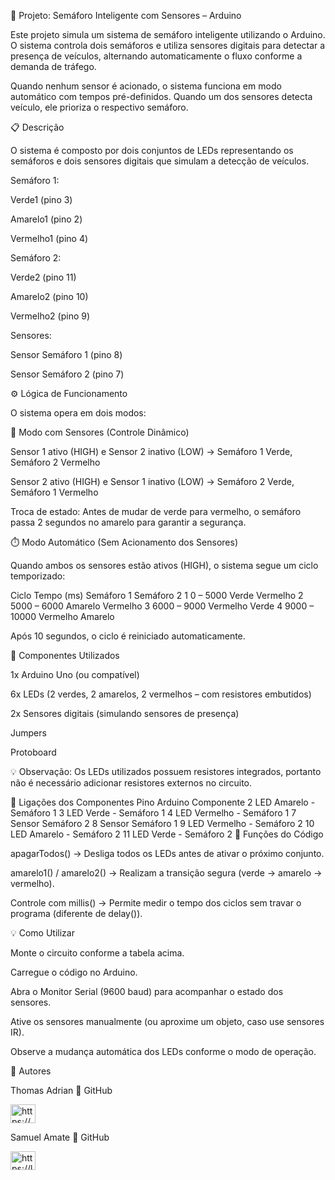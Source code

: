 🚦 Projeto: Semáforo Inteligente com Sensores – Arduino

Este projeto simula um sistema de semáforo inteligente utilizando o Arduino.
O sistema controla dois semáforos e utiliza sensores digitais para detectar a presença de veículos, alternando automaticamente o fluxo conforme a demanda de tráfego.

Quando nenhum sensor é acionado, o sistema funciona em modo automático com tempos pré-definidos.
Quando um dos sensores detecta veículo, ele prioriza o respectivo semáforo.

📋 Descrição

O sistema é composto por dois conjuntos de LEDs representando os semáforos e dois sensores digitais que simulam a detecção de veículos.

Semáforo 1:

Verde1 (pino 3)

Amarelo1 (pino 2)

Vermelho1 (pino 4)

Semáforo 2:

Verde2 (pino 11)

Amarelo2 (pino 10)

Vermelho2 (pino 9)

Sensores:

Sensor Semáforo 1 (pino 8)

Sensor Semáforo 2 (pino 7)

⚙️ Lógica de Funcionamento

O sistema opera em dois modos:

🚗 Modo com Sensores (Controle Dinâmico)

Sensor 1 ativo (HIGH) e Sensor 2 inativo (LOW) →
Semáforo 1 Verde, Semáforo 2 Vermelho

Sensor 2 ativo (HIGH) e Sensor 1 inativo (LOW) →
Semáforo 2 Verde, Semáforo 1 Vermelho

Troca de estado:
Antes de mudar de verde para vermelho, o semáforo passa 2 segundos no amarelo para garantir a segurança.

⏱️ Modo Automático (Sem Acionamento dos Sensores)

Quando ambos os sensores estão ativos (HIGH), o sistema segue um ciclo temporizado:

Ciclo	Tempo (ms)	Semáforo 1	Semáforo 2
1	0 – 5000	Verde	Vermelho
2	5000 – 6000	Amarelo	Vermelho
3	6000 – 9000	Vermelho	Verde
4	9000 – 10000	Vermelho	Amarelo

Após 10 segundos, o ciclo é reiniciado automaticamente.

🔌 Componentes Utilizados

1x Arduino Uno (ou compatível)

6x LEDs (2 verdes, 2 amarelos, 2 vermelhos – com resistores embutidos)

2x Sensores digitais (simulando sensores de presença)

Jumpers

Protoboard

💡 Observação: Os LEDs utilizados possuem resistores integrados, portanto não é necessário adicionar resistores externos no circuito.

🔧 Ligações dos Componentes
Pino Arduino	Componente
2	LED Amarelo - Semáforo 1
3	LED Verde - Semáforo 1
4	LED Vermelho - Semáforo 1
7	Sensor Semáforo 2
8	Sensor Semáforo 1
9	LED Vermelho - Semáforo 2
10	LED Amarelo - Semáforo 2
11	LED Verde - Semáforo 2
🧩 Funções do Código

apagarTodos() → Desliga todos os LEDs antes de ativar o próximo conjunto.

amarelo1() / amarelo2() → Realizam a transição segura (verde → amarelo → vermelho).

Controle com millis() → Permite medir o tempo dos ciclos sem travar o programa (diferente de delay()).

💡 Como Utilizar

Monte o circuito conforme a tabela acima.

Carregue o código no Arduino.

Abra o Monitor Serial (9600 baud) para acompanhar o estado dos sensores.

Ative os sensores manualmente (ou aproxime um objeto, caso use sensores IR).

Observe a mudança automática dos LEDs conforme o modo de operação.

👤 Autores

Thomas Adrian
🔗 GitHub

<p align="left"> <a href="https://www.linkedin.com/in/thomas-adrian" target="blank"> <img align="center" src="https://raw.githubusercontent.com/rahuldkjain/github-profile-readme-generator/master/src/images/icons/Social/linked-in-alt.svg" alt="https://www.linkedin.com/in/thomas-adrian" height="30" width="40" /> </a> </p>

Samuel Amate
🔗 GitHub

<p align="left"> <a href="https://linkedin.com/in/samuel-amate" target="blank"> <img align="center" src="https://raw.githubusercontent.com/rahuldkjain/github-profile-readme-generator/master/src/images/icons/Social/linked-in-alt.svg" alt="https://linkedin.com/in/samuel-amate" height="30" width="40" /> </a> </p>

